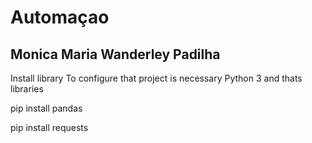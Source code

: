 # Automaçao

## Monica Maria Wanderley Padilha

Install library
To configure that project is necessary Python 3 and thats libraries



pip install pandas

pip install requests
